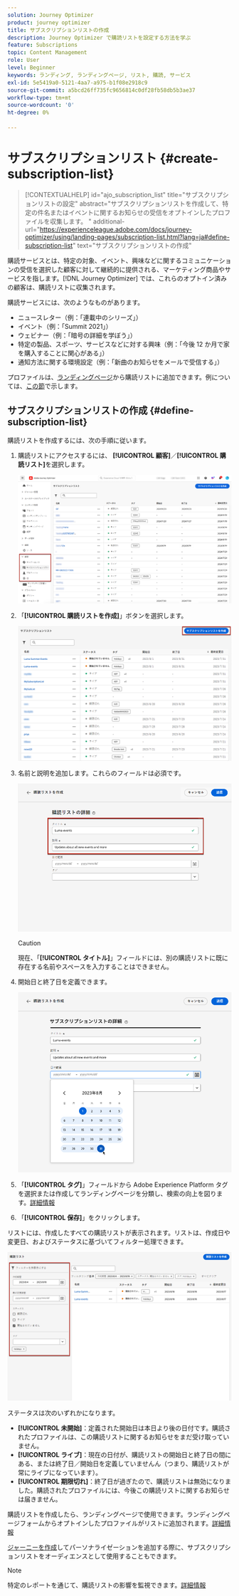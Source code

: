 ```yaml
---
solution: Journey Optimizer
product: journey optimizer
title: サブスクリプションリストの作成
description: Journey Optimizer で購読リストを設定する方法を学ぶ
feature: Subscriptions
topic: Content Management
role: User
level: Beginner
keywords: ランディング, ランディングページ, リスト, 購読, サービス
exl-id: 5e5419a0-5121-4aa7-a975-b1f08e2918c9
source-git-commit: a5bcd26ff735fc9656814c0df28fb58db5b3ae37
workflow-type: tm+mt
source-wordcount: '0'
ht-degree: 0%

---
```


# サブスクリプションリスト {#create-subscription-list}

>[!CONTEXTUALHELP]
>id="ajo_subscription_list"
>title="サブスクリプションリストの設定"
>abstract="サブスクリプションリストを作成して、特定の件名またはイベントに関するお知らせの受信をオプトインしたプロファイルを収集します。 "
>additional-url="https://experienceleague.adobe.com/docs/journey-optimizer/using/landing-pages/subscription-list.html?lang=ja#define-subscription-list" text="サブスクリプションリストの作成"

購読サービスとは、特定の対象、イベント、興味などに関するコミュニケーションの受信を選択した顧客に対して継続的に提供される、マーケティング商品やサービスを指します。[!DNL Journey Optimizer] では、これらのオプトイン済みの顧客は、購読リストに収集されます。

購読サービスには、次のようなものがあります。

* ニュースレター（例：「連載中のシリーズ」）
* イベント（例：「Summit 2021」）
* ウェビナー（例：「暗号の詳細を学ぼう」）
* 特定の製品、スポーツ、サービスなどに対する興味（例：「今後 12 か月で家を購入することに関心がある」）
* 通知方法に関する環境設定（例：「新曲のお知らせをメールで受信する」）

プロファイルは、[ランディングページ](create-lp.md)から購読リストに追加できます。例については、[この節](lp-use-cases.md#subscription-to-a-service)で示します。

## サブスクリプションリストの作成 {#define-subscription-list}

購読リストを作成するには、次の手順に従います。

1. 購読リストにアクセスするには、 **[!UICONTROL 顧客]**／**[!UICONTROL 購読リスト]**&#x200B;を選択します。

   ![](assets/lp_subscription-lists.png)

1. 「**[!UICONTROL 購読リストを作成]**」ボタンを選択します。

   ![](assets/lp_create-subscription-list.png)

1. 名前と説明を追加します。これらのフィールドは必須です。

   ![](assets/lp_subscription-list-name.png)

   >[!CAUTION]
   >
   >現在、「**[!UICONTROL タイトル]**」フィールドには、別の購読リストに既に存在する名前やスペースを入力することはできません。

1. 開始日と終了日を定義できます。

   ![](assets/lp_subscription-list-dates.png)

1. 「**[!UICONTROL タグ]**」フィールドから Adobe Experience Platform タグを選択または作成してランディングページを分類し、検索の向上を図ります。[詳細情報](../start/search-filter-categorize.md#tags)

1. 「**[!UICONTROL 保存]**」をクリックします。

リストには、作成したすべての購読リストが表示されます。リストは、作成日や変更日、およびステータスに基づいてフィルター処理できます。

![](assets/lp_subscription-filters.png)

ステータスは次のいずれかになります。

* **[!UICONTROL 未開始]**：定義された開始日は本日より後の日付です。購読されたプロファイルは、この購読リストに関するお知らせをまだ受け取っていません。
* **[!UICONTROL ライブ]**：現在の日付が、購読リストの開始日と終了日の間にある、または終了日／開始日を定義していませんん（つまり、購読リストが常にライブになっています）。
* **[!UICONTROL 期限切れ]**：終了日が過ぎたので、購読リストは無効になりました。購読されたプロファイルには、今後この購読リストに関するお知らせは届きません。

購読リストを作成したら、ランディングページで使用できます。ランディングページフォームからオプトインしたプロファイルがリストに追加されます。[詳細情報](design-lp.md)

[ジャーニーを作成](../building-journeys/journey-gs.md#jo-build)してパーソナライゼーションを追加する際に、サブスクリプションリストをオーディエンスとして使用することもできます。

>[!NOTE]
>
>特定のレポートを通じて、購読リストの影響を監視できます。[詳細情報](../reports/subscription-report-live.md)
